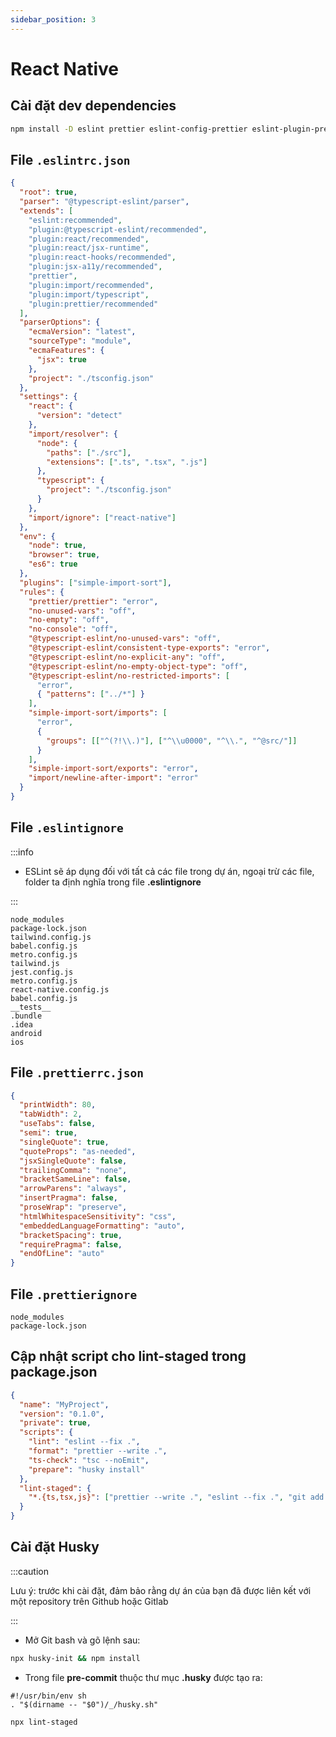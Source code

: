 ```yaml
---
sidebar_position: 3
---
```


# React Native

## Cài đặt dev dependencies

```bash
npm install -D eslint prettier eslint-config-prettier eslint-plugin-prettier @typescript-eslint/parser @typescript-eslint/eslint-plugin eslint-plugin-jsx-a11y eslint-plugin-react eslint-plugin-react-hooks eslint-plugin-import eslint-import-resolver-typescript eslint-plugin-simple-import-sort lint-staged
```

## File `.eslintrc.json`

```json title=".eslintrc.json"
{
  "root": true,
  "parser": "@typescript-eslint/parser",
  "extends": [
    "eslint:recommended",
    "plugin:@typescript-eslint/recommended",
    "plugin:react/recommended",
    "plugin:react/jsx-runtime",
    "plugin:react-hooks/recommended",
    "plugin:jsx-a11y/recommended",
    "prettier",
    "plugin:import/recommended",
    "plugin:import/typescript",
    "plugin:prettier/recommended"
  ],
  "parserOptions": {
    "ecmaVersion": "latest",
    "sourceType": "module",
    "ecmaFeatures": {
      "jsx": true
    },
    "project": "./tsconfig.json"
  },
  "settings": {
    "react": {
      "version": "detect"
    },
    "import/resolver": {
      "node": {
        "paths": ["./src"],
        "extensions": [".ts", ".tsx", ".js"]
      },
      "typescript": {
        "project": "./tsconfig.json"
      }
    },
    "import/ignore": ["react-native"]
  },
  "env": {
    "node": true,
    "browser": true,
    "es6": true
  },
  "plugins": ["simple-import-sort"],
  "rules": {
    "prettier/prettier": "error",
    "no-unused-vars": "off",
    "no-empty": "off",
    "no-console": "off",
    "@typescript-eslint/no-unused-vars": "off",
    "@typescript-eslint/consistent-type-exports": "error",
    "@typescript-eslint/no-explicit-any": "off",
    "@typescript-eslint/no-empty-object-type": "off",
    "@typescript-eslint/no-restricted-imports": [
      "error",
      { "patterns": ["../*"] }
    ],
    "simple-import-sort/imports": [
      "error",
      {
        "groups": [["^(?!\\.)"], ["^\\u0000", "^\\.", "^@src/"]]
      }
    ],
    "simple-import-sort/exports": "error",
    "import/newline-after-import": "error"
  }
}
```

## File `.eslintignore`

:::info

- ESLint sẽ áp dụng đối với tất cả các file trong dự án, ngoại trừ các file, folder ta định nghĩa trong file **.eslintignore**

:::

```plaintext title=".eslintignore"
node_modules
package-lock.json
tailwind.config.js
babel.config.js
metro.config.js
tailwind.js
jest.config.js
metro.config.js
react-native.config.js
babel.config.js
__tests__
.bundle
.idea
android
ios
```

## File `.prettierrc.json`

```json title=".prettierrc.json"
{
  "printWidth": 80,
  "tabWidth": 2,
  "useTabs": false,
  "semi": true,
  "singleQuote": true,
  "quoteProps": "as-needed",
  "jsxSingleQuote": false,
  "trailingComma": "none",
  "bracketSameLine": false,
  "arrowParens": "always",
  "insertPragma": false,
  "proseWrap": "preserve",
  "htmlWhitespaceSensitivity": "css",
  "embeddedLanguageFormatting": "auto",
  "bracketSpacing": true,
  "requirePragma": false,
  "endOfLine": "auto"
}
```

## File `.prettierignore`

```plaintext title=".prettierignore"
node_modules
package-lock.json
```

## Cập nhật script cho lint-staged trong package.json

```json title="package.json"
{
  "name": "MyProject",
  "version": "0.1.0",
  "private": true,
  "scripts": {
    "lint": "eslint --fix .",
    "format": "prettier --write .",
    "ts-check": "tsc --noEmit",
    "prepare": "husky install"
  },
  "lint-staged": {
    "*.{ts,tsx,js}": ["prettier --write .", "eslint --fix .", "git add ."]
  }
}
```

## Cài đặt Husky

:::caution

Lưu ý: trước khi cài đặt, đảm bảo rằng dự án của bạn đã được liên kết với một repository trên Github hoặc Gitlab

:::

- Mở Git bash và gõ lệnh sau:

```bash
npx husky-init && npm install
```

- Trong file **pre-commit** thuộc thư mục **.husky** được tạo ra:

```text title=".husky/pre-commit"
#!/usr/bin/env sh
. "$(dirname -- "$0")/_/husky.sh"

npx lint-staged
```
